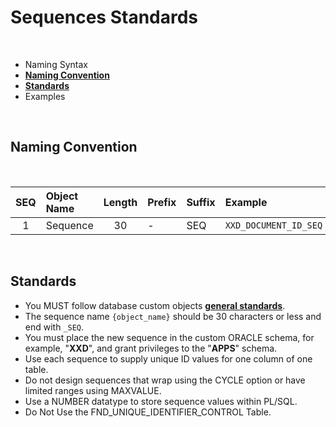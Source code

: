 # Sequences Standards

<br>

- Naming Syntax
- <a href="#naming-convention">**Naming Convention**</a>
- <a href="#standards">**Standards**</a>
- Examples

<br>

## Naming Convention

<br>

 | SEQ  | Object Name            | Length | Prefix | Suffix | Example |
 | :-:  | :----                  | :-:    | :---   | :---   | :----   |
 | 1    | Sequence               | 30     |  -     | SEQ    | `XXD_DOCUMENT_ID_SEQ` |
 
 
<br>


## Standards
- You MUST follow database custom objects <a href="https://github.com/demasy/Oracle-EBS-Development-Guidelines/tree/main/database-standards-guidelines">**general standards**</a>.
- The sequence name `{object_name}` should be 30 characters or less and end with `_SEQ`.
- You must place the new sequence in the custom ORACLE schema, for example, "**XXD**", and grant privileges to the "**APPS**" schema.
- Use each sequence to supply unique ID values for one column of one table.
- Do not design sequences that wrap using the CYCLE option or have limited ranges using MAXVALUE.
- Use a NUMBER datatype to store sequence values within PL/SQL.
- Do Not Use the FND_UNIQUE_IDENTIFIER_CONTROL Table.

<br>
